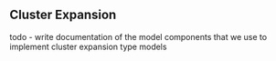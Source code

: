 ## Cluster Expansion

todo - write documentation of the model components that we use to 
implement cluster expansion type models 



